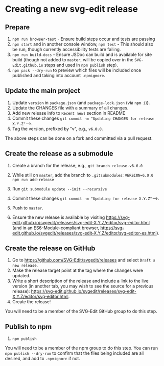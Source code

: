 # Creating a new svg-edit release

## Prepare

1. `npm run browser-test` - Ensure build steps occur and tests are passing
1. `npm start` and in another console window, `npm test` - This should
    also be run, though currently accessibility tests are failing.
1. `npm run build-docs` - Ensure JSDoc can build and is available for site
    build (though not added to `master`, will be copied over in
    the `SVG-Edit.github.io` steps and used in `npm publish` step).
1. `npm pack --dry-run` to preview which files will be included once
    published and taking into account `.npmignore`.

## Update the main project

1. Update `version` in `package.json` (and `package-lock.json` (via `npm i`)).
1. Update the CHANGES file with a summary of all changes.
1. Add new release info to `Recent news` section in README
1. Commit these changes `git commit -m "Updating CHANGES for release X.Y.Z"`-->.
1. Tag the version, prefixed by "v", e.g., `v6.0.0`.

The above steps can be done on a fork and committed via a pull request.

## Create the release as a submodule

1. Create a branch for the release, e.g., `git branch release-v6.0.0`
1. While still on `master`, add the branch to `.gitsubmodules`:
    `VERSION=6.0.0 npm run add-release`

1. Run `git submodule update --init --recursive`
1. Commit these changes `git commit -m "Updating for release X.Y.Z"`-->.
1. Push to `master`.
1. Ensure the new release is available by visiting
    <https://svg-edit.github.io/svgedit/releases/svg-edit-X.Y.Z/editor/svg-editor.html>
    (and in an ES6-Module-compliant browser,
    <https://svg-edit.github.io/svgedit/releases/svg-edit-X.Y.Z/editor/svg-editor-es.html>).

## Create the release on GitHub

1. Go to <https://github.com/SVG-Edit/svgedit/releases> and select
  `Draft a new release`.
1. Make the release target point at the tag where the <!-- makefile and -->
  changes were updated.
1. Write a short description of the release and include a link to the live
  version (in another tab, you may wish to see the source for a previous
  release):
  <https://svg-edit.github.io/svgedit/releases/svg-edit-X.Y.Z/editor/svg-editor.html>.
1. Create the release!

You will need to be a member of the SVG-Edit GitHub group to do this step.

## Publish to npm

1. `npm publish`

You will need to be a member of the npm group to do this step. You can run
`npm publish --dry-run` to confirm that the files being included are all desired,
and add to `.npmignore` if not.
